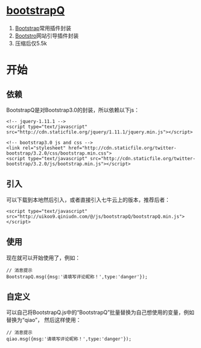 [bootstrapQ](http://uikoo9.com/bootstrapQ)
==========================================
1. [Bootstrap](https://github.com/twbs/bootstrap)常用插件封装
2. [Bootstro](https://github.com/clu3/bootstro.js)网站引导插件封装
3. 压缩后仅5.5k

开始
====

依赖
---
BootstrapQ是对Bootstrap3.0的封装，所以依赖以下js：

	<!-- jquery-1.11.1 -->
	<script type="text/javascript" src="http://cdn.staticfile.org/jquery/1.11.1/jquery.min.js"></script>
 	
	<!-- bootstrap3.0 js and css -->
	<link rel="stylesheet" href="http://cdn.staticfile.org/twitter-bootstrap/3.2.0/css/bootstrap.min.css">
	<script type="text/javascript" src="http://cdn.staticfile.org/twitter-bootstrap/3.2.0/js/bootstrap.min.js"></script>

引入
---
可以下载到本地然后引入，或者直接引入七牛云上的版本，推荐后者：

	<script type="text/javascript" src="http://uikoo9.qiniudn.com/@/js/bootstrapQ/bootstrapQ.min.js"></script>

使用
---
现在就可以开始使用了，例如：

	// 消息提示
	BootstrapQ.msg({msg:'请填写评论昵称！',type:'danger'});

自定义
---
可以自己将BootstrapQ.js中的“BootstrapQ”批量替换为自己想使用的变量，例如替换为“qiao”，
然后这样使用：

	// 消息提示
	qiao.msg({msg:'请填写评论昵称！',type:'danger'});



